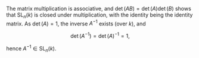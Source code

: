 The matrix multiplication is associative, and $\det(AB)=\det(A)\det(B)$ shows that $\mathrm{SL}_n(k)$ is closed under multiplication, with the identity being the identity matrix. As $\det(A) = 1$, the inverse $A^{-1}$ exists (over $k$), and

$$
\det(A^{-1}) = \det(A)^{-1} = 1,
$$

hence $A^{-1} \in \mathrm{SL}_n(k)$.
